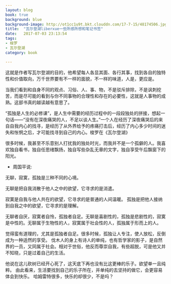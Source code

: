 ```yaml
---
layout: blog
book: true
background: blue
background-image: http://ot1cc1u9t.bkt.clouddn.com/17-7-15/48174506.jpg
title:  "瓦尔登湖liberxue一些所感所想和笔记书签"
date:   2017-07-03 23:13:54
tags:  
- 梭罗
- 瓦尔登湖
category: book

---
```

 
这就是作者写瓦尔登湖的目的，他希望每人各显其面、各行其事，找到各自的独特性和价值取向，万千世界要有不一样的面貌，不一样的味道，人是，更应是。
 
  当我们看到和自身不同的观点、习俗、人、事、物，不是驳斥排除，不是讽刺挖苦，而是尽可能的看到与你不同事物的合理性和存在的必要性，这就是人事物的成熟。这部书真的越读越有意思了。
 
“孤独是人生的必修课”，是人生中需要的经历过程中的一段段独处的拼接，想起一句话——“没有在深夜痛哭的人，不足以谈人生。”一个人在经历了深夜痛哭后的来自自我内心的找寻，是经历了从外界给予的疼痛打击后，经历了内心多少时间的迷失和怅惘之后，才可能找寻到自己的内心。梭罗在《瓦尔登湖》
 
很多时候，我甚至不乐意别人打扰我的独处时光，而我并不是一个孤僻的人。我喜欢独自看书，独自任思绪飘扬，独自写些杂乱无章的文字，独自享受午后飘窗下的阳光。
 
- 周国平说:
 
 无聊，寂寞，孤独是三种不同的心境。
  
无聊是把自我消散于他人之中的欲望，它寻求的是消遣。
 
寂寞是自我与他人共在的欲望，它寻求的是普通的人间温暖。
 孤独是把他人接纳到自我之中的欲望，它寻求的是理解。
 
 无聊者自厌，寂寞者自怜，孤独者自足。无聊是喜剧性的，孤独是悲剧性的，寂寞是中性的。无聊属于生物性的人，寂寞属于社会性的人，孤独属于形而上的人。
 
 觉得蛮有道理的，尤其是孤独者自足。很多时候，孤独让人专注，使人放松，反倒成为一种适然的享受。
伐木人的身上有诗人的单纯，也有哲学家的影子，是自然界的一员，又同属于社会。相对于世俗，他反而尊崇自我，有些超脱，可是他又并不知晓，只是过着自己的生活。
 
他说在这儿砍树已经开心死了，这天底下再也没有比这更棒的乐子。欲望单一且纯粹。
由此看来，生活要找到自己的乐子所在，并单纯的去坚持的做它，会更容易体会到快乐。
哈姆雷特很多，快乐的却很少，不是吗？